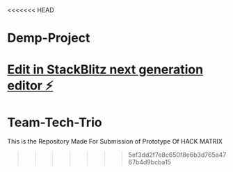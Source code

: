 <<<<<<< HEAD
# Demp-Project

[Edit in StackBlitz next generation editor ⚡️](https://stackblitz.com/~/github.com/AyushDeshmukh2005/Demp-Project)
=======
# Team-Tech-Trio
This is the Repository Made For Submission of Prototype Of HACK MATRIX   
>>>>>>> 5ef3dd2f7e8c650f8e6b3d765a4767b4d9bcba15
